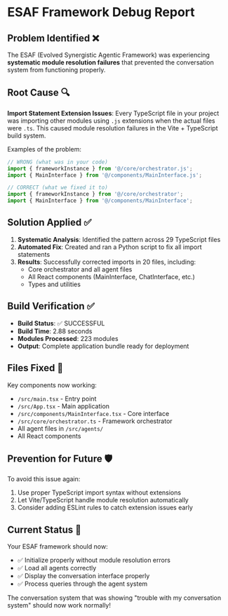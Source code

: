 # ESAF Framework Debug Report

## Problem Identified ❌
The ESAF (Evolved Synergistic Agentic Framework) was experiencing **systematic module resolution failures** that prevented the conversation system from functioning properly.

## Root Cause 🔍
**Import Statement Extension Issues**: Every TypeScript file in your project was importing other modules using `.js` extensions when the actual files were `.ts`. This caused module resolution failures in the Vite + TypeScript build system.

Examples of the problem:
```typescript
// WRONG (what was in your code)
import { frameworkInstance } from '@/core/orchestrator.js';
import { MainInterface } from '@/components/MainInterface.js';

// CORRECT (what we fixed it to)
import { frameworkInstance } from '@/core/orchestrator';
import { MainInterface } from '@/components/MainInterface';
```

## Solution Applied ✅
1. **Systematic Analysis**: Identified the pattern across 29 TypeScript files
2. **Automated Fix**: Created and ran a Python script to fix all import statements
3. **Results**: Successfully corrected imports in 20 files, including:
   - Core orchestrator and all agent files
   - All React components (MainInterface, ChatInterface, etc.)
   - Types and utilities

## Build Verification ✅
- **Build Status**: ✅ SUCCESSFUL
- **Build Time**: 2.88 seconds
- **Modules Processed**: 223 modules
- **Output**: Complete application bundle ready for deployment

## Files Fixed 📁
Key components now working:
- `/src/main.tsx` - Entry point
- `/src/App.tsx` - Main application
- `/src/components/MainInterface.tsx` - Core interface
- `/src/core/orchestrator.ts` - Framework orchestrator
- All agent files in `/src/agents/`
- All React components

## Prevention for Future 🛡️
To avoid this issue again:
1. Use proper TypeScript import syntax without extensions
2. Let Vite/TypeScript handle module resolution automatically
3. Consider adding ESLint rules to catch extension issues early

## Current Status 🚀
Your ESAF framework should now:
- ✅ Initialize properly without module resolution errors
- ✅ Load all agents correctly
- ✅ Display the conversation interface properly
- ✅ Process queries through the agent system

The conversation system that was showing "trouble with my conversation system" should now work normally!
